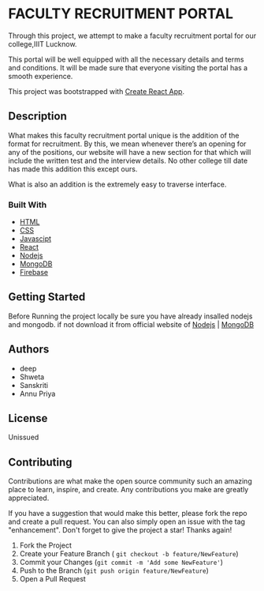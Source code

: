 # FACULTY RECRUITMENT PORTAL

Through this project, we attempt to make a faculty recruitment portal for our college,IIIT Lucknow.

This portal will be well equipped with all the necessary details and terms and conditions. 
It will be made sure that everyone visiting the portal has a smooth experience. 


This project was bootstrapped with [Create React App](https://github.com/facebook/create-react-app).

## Description

What makes this faculty recruitment portal unique is the addition of the format for recruitment. By this, we mean whenever there’s an opening for any of the positions, our website will have a new section for that which will include the written test and the interview details. 
No other college till date has made this addition this except ours.

What is also an addition is the extremely easy to traverse interface.

### Built With

* [HTML](https://html.com/)
* [CSS](https://www.w3.org/Style/CSS/Overview.en.html)
* [Javascipt](https://www.javascript.com/)
* [React](https://reactjs.org/)
* [Nodejs](https://nodejs.org/en/)
* [MongoDB](https://cloud.mongodb.com/v2/62318012bb235a78d54070af#clusters)
* [Firebase](https://firebase.google.com/?gclsrc=aw.ds&gclid=Cj0KCQjw8uOWBhDXARIsAOxKJ2GmOhE2AWiHBl_BHDo9e_8Zu_AWwTJjbL_SJ1Hh0-DnvVC__DEU4zoaAv2fEALw_wcB)

## Getting Started

Before Running the project locally be sure you have already insalled nodejs and mongodb. if not download it from official website of [Nodejs](https://nodejs.org/en/) | [MongoDB](https://cloud.mongodb.com/v2/62318012bb235a78d54070af#clusters)




## Authors

* deep
* Shweta
* Sanskriti
* Annu Priya

## License 

Unissued

## Contributing

Contributions are what make the open source community such an amazing place to learn, inspire, and create. Any contributions you make are greatly appreciated.

If you have a suggestion that would make this better, please fork the repo and create a pull request. You can also simply open an issue with the tag "enhancement". Don't forget to give the project a star! Thanks again!

1. Fork the Project <br> 
2. Create your Feature Branch ( `git checkout -b feature/NewFeature`) <br> 
3. Commit your Changes (`git commit -m 'Add some NewFeature'`) <br>
4. Push to the Branch (`git push origin feature/NewFeature`) <br>
5. Open a Pull Request

